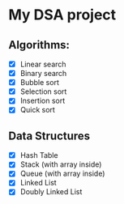 # My DSA project

## Algorithms:

- [x] Linear search
- [x] Binary search
- [x] Bubble sort
- [x] Selection sort
- [x] Insertion sort
- [x] Quick sort

## Data Structures

- [x] Hash Table
- [x] Stack (with array inside)
- [x] Queue (with array inside)
- [x] Linked List
- [x] Doubly Linked List
